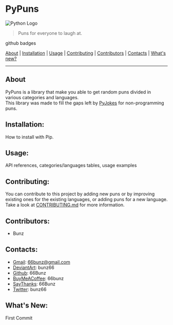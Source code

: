 # PyPuns

![Python Logo](https://www.python.org/static/community_logos/python-logo.png "Sample inline image")

> Puns for everyone to laugh at.

github badges


[About](#about) | [Installation](#installation) | [Usage](#usage) | [Contributing](#contributing) | [Contributors](#contributors) | [Contacts](#contacts) | [What's new?](#whats-new) 


---


## About
PyPuns is a library that make you able to get random puns divided in various categories and languages.  
This library was made to fill the gaps left by [PyJokes][pyjokes] for non-programming puns.

## Installation:  
How to install with Pip. 

## Usage:  
API references, categories/languages tables, usage examples

## Contributing:  
You can contribute to this project by adding new puns or by improving existing ones for the existing languages, or adding puns for a new language. Take a look at [CONTRIBUTING.md][contributing] for more information.

## Contributors:
- Bunz

## Contacts:
- [Gmail][gmail]: 66bunz@gmail.com
- [DeviantArt][deviantart]: bunz66
- [Github][github]: 66Bunz
- [BuyMeACoffee][buymeacoffee]: 66bunz
- [SayThanks][saythanks]: 66Bunz
- [Twitter][twitter]: bunz66

## What's New:
First Commit 



[pyjokes]: https://pypi.org/project/pyjokes/
[contributing]: CONTRIBUTING.md
[gmail]: mailto:66bunz@gmail.com
[deviantart]: https://www.deviantart.com/bunz66
[github]: https://github.com/66Bunz
[buymeacoffee]: https://www.buymeacoffee.com/66bunz
[saythanks]: https://saythanks.io/to/66Bunz
[twitter]: ttps://twitter.com/bunz66
